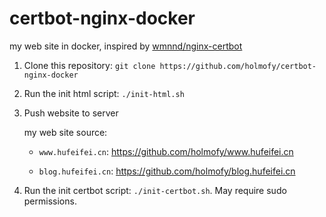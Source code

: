 # certbot-nginx-docker

my web site in docker, inspired by [wmnnd/nginx-certbot](https://github.com/wmnnd/nginx-certbot)


1. Clone this repository: `git clone https://github.com/holmofy/certbot-nginx-docker`

2. Run the init html script: `./init-html.sh`
3. Push website to server

    my web site source:

    * `www.hufeifei.cn`: https://github.com/holmofy/www.hufeifei.cn

    * `blog.hufeifei.cn`: https://github.com/holmofy/blog.hufeifei.cn
4. Run the init certbot script: `./init-certbot.sh`. May require sudo permissions.

